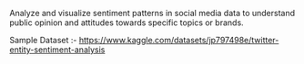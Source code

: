 Analyze and visualize sentiment patterns in social media data to understand public opinion and attitudes towards specific topics or brands.


Sample Dataset :- https://www.kaggle.com/datasets/jp797498e/twitter-entity-sentiment-analysis
